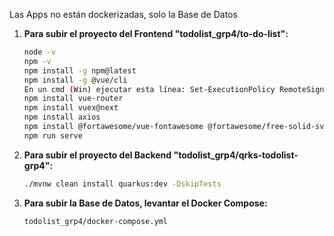 Las Apps no están dockerizadas, solo la Base de Datos

1. **Para subir el proyecto del Frontend "todolist_grp4/to-do-list":**
    ```bash
    node -v
    npm -v
    npm install -g npm@latest
    npm install -g @vue/cli
    En un cmd (Win) ejecutar esta línea: Set-ExecutionPolicy RemoteSigned -Scope CurrentUser
    npm install vue-router
    npm install vuex@next
    npm install axios
    npm install @fortawesome/vue-fontawesome @fortawesome/free-solid-svg-icons @fortawesome/fontawesome-svg-core
    npm run serve
    ```

2. **Para subir el proyecto del Backend "todolist_grp4/qrks-todolist-grp4":**
    ```bash
    ./mvnw clean install quarkus:dev -DskipTests
    ```

3. **Para subir la Base de Datos, levantar el Docker Compose:**
    ```bash
    todolist_grp4/docker-compose.yml
    ```
